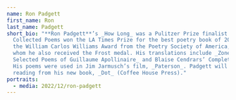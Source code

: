 ```yaml
---
name: Ron Padgett
first_name: Ron
last_name: Padgett
short_bio: "**Ron Padgett**’s _How Long_ was a Pulitzer Prize finalist and his
  Collected Poems won the LA Times Prize for the best poetry book of 2014 and
  the William Carlos Williams Award from the Poetry Society of America, from
  whom he also received the Frost medal. His translations include _Zone:
  Selected Poems of Guillaume Apollinaire_ and Blaise Cendrars’ Complete Poems.
  His poems were used in Jim Jarmusch’s film, _Paterson_. Padgett will be
  reading from his new book, _Dot_ (Coffee House Press)."
portraits:
  - media: 2022/12/ron-padgett
---
```

